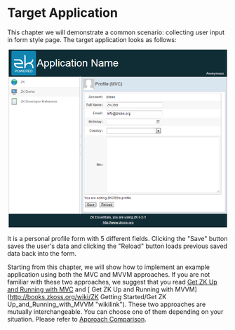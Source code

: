 # Target Application


This chapter we will demonstrate a common scenario: collecting user
input in form style page. The target application looks as follows:

![](../images/ze-ch5-app.png )

It is a personal profile form with 5 different fields. Clicking the
"Save" button saves the user's data and clicking the "Reload" button
loads previous saved data back into the form.

Starting from this chapter, we will show how to implement an example
application using both the MVC and MVVM approaches. If you are not
familiar with these two approaches, we suggest that you read [ Get ZK Up
and Running with
MVC](http://books.zkoss.org/wiki/ZK_Getting_Started/Get_ZK_Up_and_Running_with_MVC) and [
Get ZK Up and Running with
MVVM](http://books.zkoss.org/wiki/ZK Getting Started/Get ZK Up_and_Running_with_MVVM "wikilink").
These two approaches are mutually interchangeable. You can choose one of
them depending on your situation. Please refer to [ Approach
Comparison](http://books.zkoss.org/wiki/ZK_Getting_Started/Get_ZK_Up_and_Running_with_MVVM#Approach_Comparison "wikilink").





